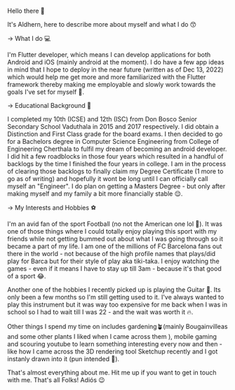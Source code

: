 Hello there 👀

It's Aldhern, here to describe more about myself and what I do 😙



-> What I do 💻

I'm Flutter developer, which means I can develop applications for both Android and iOS (mainly android at the moment). I do have a few app ideas in mind that I hope to deploy in the near future (written as of Dec 13, 2022) which would help me get more and more familiarized with the Flutter framework thereby making me employable and slowly work towards the goals I've set for myself 🤞.



-> Educational Background 📖

I completed my 10th (ICSE) and 12th (ISC) from Don Bosco Senior Secondary School Vaduthala in 2015 and 2017 respectively. I did obtain a Distinction and First Class grade for the board exams. I then decided to go for a Bachelors degree in Computer Science Engineering from College of Engineering Cherthala to fulfil my dream of becoming an android developer. I did hit a few roadblocks in those four years which resulted in a handful of backlogs by the time I finished the four years in college. I am in the process of clearing those backlogs to finally claim my Degree Certificate (1 more to go as of writing) and hopefully it wont be long until I can officially call myself an "Engineer". I do plan on getting a Masters Degree - but only after making myself and my family a bit more financially stable 😌.



-> My Interests and Hobbies ⚽

I'm an avid fan of the sport Football (no not the American one lol 🏈). It was one of those things where I could totally enjoy playing this sport with my friends while not getting bummed out about what I was going through so it became a part of my life. I am one of the millions of FC Barcelona fans out there in the world - not because of the high profile names that plays/did play for Barca but for their style of play aka tiki-taka. I enjoy watching the games - even if it means I have to stay up till 3am - because it's that good of a sport 😂.

Another one of the hobbies I recently picked up is playing the Guitar 🎸. Its only been a few months so I'm still getting used to it. I've always wanted to play this instrument but it was way too expensive for me back when I was in school so I had to wait till I was 22 - and the wait was worth it 🔥.

Other things I spend my time on includes gardening🪴(mainly Bougainvilleas and some other plants I liked when I came across them ), mobile gaming and scouring youtube to learn something interesting every now and then - like how I came across the 3D rendering tool Sketchup recently and I got instanly drawn into it (pun intended 🫣). 

That's almost everything about me. Hit me up if you want to get in touch with me.
That's all Folks! Adiós 😉

